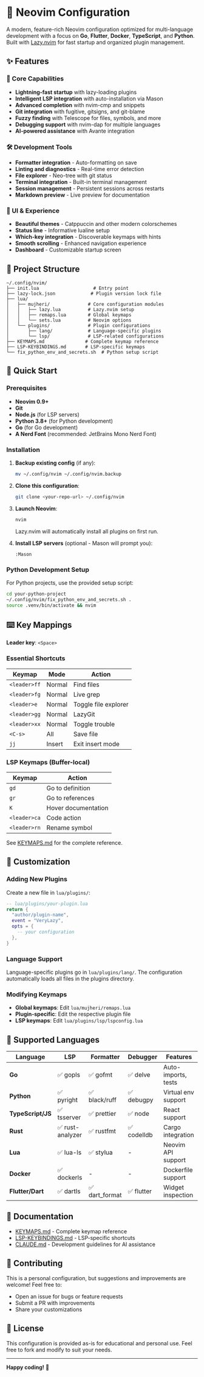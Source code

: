 # 🚀 Neovim Configuration

A modern, feature-rich Neovim configuration optimized for multi-language development with a focus on **Go**, **Flutter**, **Docker**, **TypeScript**, and **Python**. Built with [Lazy.nvim](https://github.com/folke/lazy.nvim) for fast startup and organized plugin management.

## ✨ Features

### 🎯 Core Capabilities
- **Lightning-fast startup** with lazy-loading plugins
- **Intelligent LSP integration** with auto-installation via Mason
- **Advanced completion** with nvim-cmp and snippets
- **Git integration** with fugitive, gitsigns, and git-blame
- **Fuzzy finding** with Telescope for files, symbols, and more
- **Debugging support** with nvim-dap for multiple languages
- **AI-powered assistance** with Avante integration

### 🛠 Development Tools
- **Formatter integration** - Auto-formatting on save
- **Linting and diagnostics** - Real-time error detection
- **File explorer** - Neo-tree with git status
- **Terminal integration** - Built-in terminal management
- **Session management** - Persistent sessions across restarts
- **Markdown preview** - Live preview for documentation

### 🎨 UI & Experience
- **Beautiful themes** - Catppuccin and other modern colorschemes
- **Status line** - Informative lualine setup
- **Which-key integration** - Discoverable keymaps with hints
- **Smooth scrolling** - Enhanced navigation experience
- **Dashboard** - Customizable startup screen

## 📁 Project Structure

```
~/.config/nvim/
├── init.lua                    # Entry point
├── lazy-lock.json             # Plugin version lock file
├── lua/
│   ├── mujheri/              # Core configuration modules
│   │   ├── lazy.lua          # Lazy.nvim setup
│   │   ├── remaps.lua        # Global keymaps
│   │   └── sets.lua          # Neovim options
│   └── plugins/              # Plugin configurations
│       ├── lang/             # Language-specific plugins
│       └── lsp/              # LSP-related configurations
├── KEYMAPS.md               # Complete keymap reference
├── LSP-KEYBINDINGS.md       # LSP-specific keymaps
└── fix_python_env_and_secrets.sh  # Python setup script
```

## 🚀 Quick Start

### Prerequisites
- **Neovim 0.9+** 
- **Git**
- **Node.js** (for LSP servers)
- **Python 3.8+** (for Python development)
- **Go** (for Go development)
- **A Nerd Font** (recommended: JetBrains Mono Nerd Font)

### Installation

1. **Backup existing config** (if any):
   ```bash
   mv ~/.config/nvim ~/.config/nvim.backup
   ```

2. **Clone this configuration**:
   ```bash
   git clone <your-repo-url> ~/.config/nvim
   ```

3. **Launch Neovim**:
   ```bash
   nvim
   ```
   
   Lazy.nvim will automatically install all plugins on first run.

4. **Install LSP servers** (optional - Mason will prompt you):
   ```vim
   :Mason
   ```

### Python Development Setup
For Python projects, use the provided setup script:
```bash
cd your-python-project
~/.config/nvim/fix_python_env_and_secrets.sh .
source .venv/bin/activate && nvim
```

## ⌨️ Key Mappings

**Leader key**: `<Space>`

### Essential Shortcuts
| Keymap | Mode | Action |
|--------|------|---------|
| `<leader>ff` | Normal | Find files |
| `<leader>fg` | Normal | Live grep |
| `<leader>e` | Normal | Toggle file explorer |
| `<leader>gg` | Normal | LazyGit |
| `<leader>xx` | Normal | Toggle trouble |
| `<C-s>` | All | Save file |
| `jj` | Insert | Exit insert mode |

### LSP Keymaps (Buffer-local)
| Keymap | Action |
|--------|---------|
| `gd` | Go to definition |
| `gr` | Go to references |
| `K` | Hover documentation |
| `<leader>ca` | Code action |
| `<leader>rn` | Rename symbol |

See [KEYMAPS.md](KEYMAPS.md) for the complete reference.

## 🔧 Customization

### Adding New Plugins
Create a new file in `lua/plugins/`:
```lua
-- lua/plugins/your-plugin.lua
return {
  "author/plugin-name",
  event = "VeryLazy",
  opts = {
    -- your configuration
  },
}
```

### Language Support
Language-specific plugins go in `lua/plugins/lang/`. The configuration automatically loads all files in the plugins directory.

### Modifying Keymaps
- **Global keymaps**: Edit `lua/mujheri/remaps.lua`
- **Plugin-specific**: Edit the respective plugin file
- **LSP keymaps**: Edit `lua/plugins/lsp/lspconfig.lua`

## 🎯 Supported Languages

| Language | LSP | Formatter | Debugger | Features |
|----------|-----|-----------|----------|----------|
| **Go** | ✅ gopls | ✅ gofmt | ✅ delve | Auto-imports, tests |
| **Python** | ✅ pyright | ✅ black/ruff | ✅ debugpy | Virtual env support |
| **TypeScript/JS** | ✅ tsserver | ✅ prettier | ✅ node | React support |
| **Rust** | ✅ rust-analyzer | ✅ rustfmt | ✅ codelldb | Cargo integration |
| **Lua** | ✅ lua-ls | ✅ stylua | - | Neovim API support |
| **Docker** | ✅ dockerls | - | - | Dockerfile support |
| **Flutter/Dart** | ✅ dartls | ✅ dart_format | ✅ flutter | Widget inspection |

## 📖 Documentation

- [KEYMAPS.md](KEYMAPS.md) - Complete keymap reference
- [LSP-KEYBINDINGS.md](LSP-KEYBINDINGS.md) - LSP-specific shortcuts
- [CLAUDE.md](CLAUDE.md) - Development guidelines for AI assistance

## 🤝 Contributing

This is a personal configuration, but suggestions and improvements are welcome! Feel free to:
- Open an issue for bugs or feature requests
- Submit a PR with improvements
- Share your customizations

## 📝 License

This configuration is provided as-is for educational and personal use. Feel free to fork and modify to suit your needs.

---

**Happy coding!** 🎉
